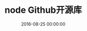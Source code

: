 ---
title: node Github开源库
categories:
  - node
tags:
  - node
  - github
  - 开源
  - nodejs
  - js
date: 2016-08-25 00:00:00
layout: post_github
data_github: [
	{
		keywords: [node],
		projects: [
			{
				user: "nodejs",
				repo: "node",
				description: "Node.js JavaScript runtime ✨🐢🚀✨ https://nodejs.org",
				wiki: [
					{
						title: "runoob.com",
						link: "http://www.runoob.com/nodejs/nodejs-tutorial.html"
					},
          {
            title: "node-deploy-practice",
            link: "http://i5ting.github.io/node-deploy-practice/#107"
          },
				],
			},
			{
				user: "creationix",
				repo: "nvm",
				description: "node版本控制器",
			},
			{
				user: "socketio",
				repo: "socket.io",
				description: "node实现WebSockets",
			},
      {
        user: "caolan",
        repo: "async",
        description: "Async是一个流程控制工具包，提供了直接而强大的异步功能。基于Javascript为Node.js设计，同时也可以直接在浏览器中使用。Async提供了大约20个函数，包括常用的 map, reduce, filter, forEach 等，异步流程控制模式包括，串行(series)，并行(parallel)，瀑布(waterfall)等。",
      },
		]
	},
	{
		keywords: [框架],
		projects: [
			{
				user: "expressjs",
				repo: "express",
				description: "web framework for node.",
				wiki: [
					{
						title: "中文官网",
						link: "http://www.expressjs.com.cn/"
					},
				],
			},
			{
				user: "sahat",
				repo: "hackathon-starter",
				description: "NodeJS Web开发脚手架",
				wiki: [
					{
						title: "github主页翻译",
						link: "http://idlelife.org/archives/491"
					},
				],
			},
			{
				user: "balderdashy",
				repo: "sails",
				description: "express升级版,Sails is built on Node.js, Connect, Express, and Socket.io.",
				wiki: [
					{
						title: "Node 框架之sails",
						link: "https://cnodejs.org/topic/555c3c82e684c4c8088a0ca1"
					},
					{
						title: "为什么使用Sails？",
						link: "https://cnodejs.org/topic/553c7b4a1a6e36a27780ee65"
					},
					{
						title: "利用Sails.js+MongoDB开发博客系统",
						link: "http://yoyoyohamapi.me/categories/%E5%88%A9%E7%94%A8Sails-js-MongoDB%E5%BC%80%E5%8F%91%E5%8D%9A%E5%AE%A2%E7%B3%BB%E7%BB%9F/"
					},
					{
						title: "Demo",
						link: "https://github.com/irlnathan/activityoverlord20"
					},
				],
			},
      {
        user: "meteor",
        repo: "meteor",
        description: "Meteor 是一个构建在 Node.js 之上的平台，用来开发实时网页程序。Meteor 位于程序数据库和用户界面之间，保持二者之间的数据同步更新。",
        wiki: [
          {
            title: "为什么是Meteor",
            link: "http://tchen.me/posts/2012-12-16-why-meteor.html"
          },
          {
            title: "Meteor基础入门",
            link: "http://tchen.me/posts/2012-12-21-meteor-basics.html"
          },
          {
            title: "Meteor.js 是什么？",
            link: "https://www.zhihu.com/question/20296322"
          },
          {
            title: "Discover Meteor 中文版",
            link: "http://zh.discovermeteor.com/"
          },
          {
            title: "Meteor 中文文档",
            link: "http://docs.meteorhub.org/"
          },
          {
            title: "M1 Meteor Hybrid Development - iOS",
            link: "https://zhuanlan.zhihu.com/p/20441825?columnSlug=computercoil"
          },
          {
            title: "M2 Meteor Hybrid Development - iOS - 2",
            link: "https://zhuanlan.zhihu.com/p/20447236"
          },
        ],
      },
		]
	},
	{
		keywords: [服务器],
		projects: [
			{
				user: "Unitech",
				repo: "pm2",
				description: "node的负载均衡部署，pm2是Node.js下的生产环境进程管理工具，就是我们常说的进程守护工具。 可以用来在生产环境中进行自动重启、日志记录、错误预警等等",
				wiki: [
					{
						title: "使用PM2将Node.js的集群变得更加容易",
						link: "http://www.cnblogs.com/jaxu/p/5193643.html"
					},
          {
            title: "使用pm2管理Node.js应用",
            link: "http://harttle.com/2016/09/07/pm2-express.html"
          },
				],
			},
      {
        user: "foreverjs",
        repo: "forever",
        description: "forever可以看做是一个nodejs的守护进程，能够启动，停止，重启我们的app应用。(建议使用PM2)",
        wiki: [
          {
            title: "node js 进程守护神forever",
            link: "http://blog.csdn.net/jbboy/article/details/35281225"
          },
        ],
      },
			{
				user: "remy",
				repo: "nodemon",
				description: "代码改动时自动重启Node.js服务",
			},
		]
	},
	{
		keywords: [debug],
		projects: [
			{
				user: "node-inspector",
				repo: "node-inspector",
				description: "基于Chrome开发者工具的Node.js调试器",
			},
		]
	},
	{
		keywords: [其他],
		projects: [
			{
				user: "nwjs",
				repo: "nw.js",
				description: "使用Node.js开发桌面级跨平台应用",
			},
			{
				user: "bluesmoon",
				repo: "node-geoip",
				description: "根据IP地址库的地理位置定位",
			},
		]
	},
]
---